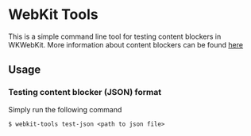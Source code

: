 # WebKit Tools

This is a simple command line tool for testing content blockers in WKWebKit.
More information about content blockers can be found [here](https://developer.apple.com/documentation/safariservices/creating_a_content_blocker) 

## Usage
### Testing content blocker (JSON) format
Simply run the following command

```
$ webkit-tools test-json <path to json file>
```
